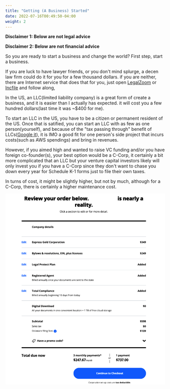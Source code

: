```yaml
---
title: "Getting (A Business) Started"
date: 2022-07-16T00:49:50-04:00
weight: 2
---
```


**Disclaimer 1: Below are not legal advice**

**Disclaimer 2: Below are not financial advice**

So you are ready to start a business and change the world? First step, start a business.

<!--more-->

If you are luck to have lawyer friends, or you don't mind splurge, a decen law firm could do it for you for a few thousand dollars. if you are neither, there are Internet service that does that for you, just open [LegalZoom](https://www.legalzoom.com/) or [Incfile](https://www.incfile.com/) and follow along,

In the US, an LLC(limited liability company) is a great form of create a business, and it is easier than I actually has expected.  it will cost you a few hundred dollars(last time it was ~$400 for me).

To start an LLC in the US, you have to be a citizen or permanent resident of the US. Once that is satified, you can start an LLC with as few as one person(yourself), and because of the "tax passing through" benefit of LLCs([Google it](https://www.google.com/search?q=tax+benefit+of+LLC)), it is IMO a good fit for one person's side project that incurs costs(such as AWS spendings) and bring in revenues.

However, if you aimed high and wanted to raise VC funding and/or you have foreign co-founder(s), your best option would be a C-Corp, it certainly a bit more complicated that an LLC but your venture capital investors likely will only invest you if you have a C-Corp since they don't want to chase you down every year for Schedule K-1 forms just to file their own taxes.

In turns of cost, it might be slightly higher, but not by much, although for a C-Corp, there is certainly a higher maintenance cost.





![](/images/legalzoom-order.png)

